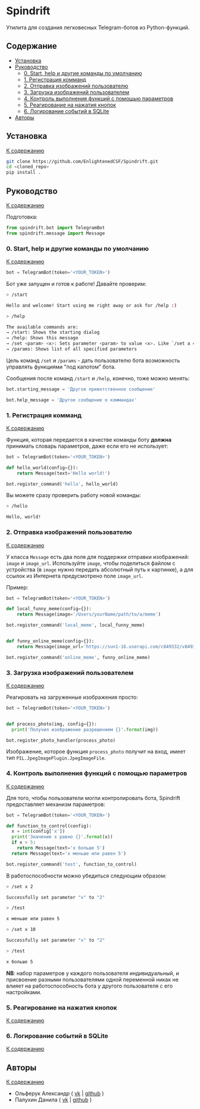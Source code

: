 # Spindrift

Утилита для создания легковесных Telegram-ботов из Python-функций.

## Содержание

* [Установка](#Установка)
* [Руководство](#Руководство)
    * [0. Start, help и другие команды по умолчанию](#Start-help-и-другие-команды-по-умолчанию)
    * [1. Регистрация комманд](#1-Регистрация-комманд)
    * [2. Отправка изображений пользователю](#2-Отправка-изображений-пользователю)
    * [3. Загрузка изображений пользователем](#3-Загрузка-изображений-пользователем)
    * [4. Контроль выполнения функций с помощью параметров](#4-Контроль-выполнения-функций-с-помощью-параметров)
    * [5. Реагирование на нажатия кнопок](#5-Реагирование-на-нажатия-кнопок)
    * [6. Логирование событий в SQLite](#6-Логирование-событий-в-SQLite)
* [Авторы](#Авторы)


## Установка
[К содержанию](#Содержание)

```bash
git clone https://github.com/EnlightenedCSF/Spindrift.git
cd <cloned_repo>
pip install .
```

## Руководство
[К содержанию](#Содержание)

Подготовка:
```python
from spindrift.bot import TelegramBot
from spindrift.message import Message
```

### 0. Start, help и другие команды по умолчанию
[К содержанию](#Содержание)

```python
bot = TelegramBot(token='<YOUR_TOKEN>')
```

Бот уже запущен и готов к работе! Давайте проверим:

```bash
> /start

Hello and welcome! Start using me right away or ask for /help :)

> /help

The available commands are:
→ /start: Shows the starting dialog
→ /help: Shows this message
→ /set <param> <x>: Sets parameter <param> to value <x>. Like `/set a 4`
→ /params: Shows list of all specified parameters
```

Цель команд `/set` и `/params` - дать пользователю бота возможность управлять функциями "под капотом" бота.

Сообщения после команд `/start` и `/help`, конечно, тоже можно менять:

```python
bot.starting_message = 'Другое приветственное сообщение'

bot.help_message = 'Другое сообщение о коммандах'
```

### 1. Регистрация комманд
[К содержанию](#Содержание)

Функция, которая передается в качестве команды боту __должна__ принимать словарь параметров, даже если его не использует:

```python
bot = TelegramBot(token='<YOUR_TOKEN>')

def hello_world(config={}):
    return Message(text='Hello world!')

bot.register_command('hello', hello_world)
```

Вы можете сразу проверить работу новой команды:

```bash
> /hello

Hello, world!
```

### 2. Отправка изображений пользователю
[К содержанию](#Содержание)

У класса `Message` есть два поля для поддержки отправки изображений: `image` и `image_url`. Используйте `image`, чтобы поделиться файлом с устройства (в `image` нужно передать абсолютный путь к картинке), а для ссылок из Интернета предусмотрено поле `image_url`.

Пример:

```python
bot = TelegramBot(token='<YOUR_TOKEN>')

def local_funny_meme(config={}):
    return Message(image='/Users/yourName/path/to/a/meme')

bot.register_command('local_meme', local_funny_meme)


def funny_online_meme(config={}):
    return Message(image_url='https://sun1-16.userapi.com/c849332/v849332281/1207ee/tI9a_zqqY0U.jpg')

bot.register_command('online_meme', funny_online_meme)
```

### 3. Загрузка изображений пользователем
[К содержанию](#Содержание)

Реагировать на загруженные изображения просто:

```python
bot = TelegramBot(token='<YOUR_TOKEN>')


def process_photo(img, config={}):
  print('Получил изображение разрешением {}'.format(img))

bot.register_photo_handler(process_photo)
```

Изображение, которое функция `process_photo` получит на вход, имеет тип `PIL.JpegImagePlugin.JpegImageFile`.

### 4. Контроль выполнения функций с помощью параметров
[К содержанию](#Содержание)

Для того, чтобы пользователи могли контролировать бота, Spindrift предоставляет механизм параметров:

```python
bot = TelegramBot(token='<YOUR_TOKEN>')

def function_to_control(config):
  x = int(config['x'])
  print('Значение x равно {}'.format(x))
  if x > 5:
    return Message(text='x больше 5')
  return Message(text='x меньше или равен 5')

bot.register_command('test', function_to_control)
```

В работоспособности можно убедиться следующим образом:

```bash
> /set x 2

Successfully set parameter "x" to "2"

> /test

x меньше или равен 5

> /set x 10

Successfully set parameter "x" to "2"

> /test

x больше 5
```

__NB__: набор параметров у каждого пользователя индивидуальный, и присвоение разными пользователями одной переменной никак не влияет на работоспособность бота у другого пользователя с его настройками.

### 5. Реагирование на нажатия кнопок
[К содержанию](#Содержание)


### 6. Логирование событий в SQLite
[К содержанию](#Содержание)

## Авторы
[К содержанию](#Содержание)

* Ольферук Александр ( [vk](https://vk.com/a_olferuk) | [github](https://github.com/EnlightenedCSF) )
* Палухин Данила ( [vk](https://vk.com/dpaluhin) | [github](https://github.com/Palushok) )
